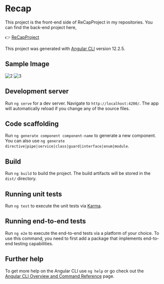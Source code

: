 # Recap
This project is the front-end side of ReCapProject in my repositories. You can find the back-end project here,

:point_right:  [ReCapProject](https://github.com/senozanAleyna/ReCapProject)

This project was generated with [Angular CLI](https://github.com/angular/angular-cli) version 12.2.5.


## Sample Image
![2](https://user-images.githubusercontent.com/91387768/136710493-a34eda40-9ae5-4ef5-a383-dda54f67983d.png)
![3](https://user-images.githubusercontent.com/91387768/136710501-5ab29bf6-9eaa-4fa5-8a45-d5fef60fc421.png)


## Development server

Run `ng serve` for a dev server. Navigate to `http://localhost:4200/`. The app will automatically reload if you change any of the source files.

## Code scaffolding

Run `ng generate component component-name` to generate a new component. You can also use `ng generate directive|pipe|service|class|guard|interface|enum|module`.

## Build

Run `ng build` to build the project. The build artifacts will be stored in the `dist/` directory.

## Running unit tests

Run `ng test` to execute the unit tests via [Karma](https://karma-runner.github.io).

## Running end-to-end tests

Run `ng e2e` to execute the end-to-end tests via a platform of your choice. To use this command, you need to first add a package that implements end-to-end testing capabilities.

## Further help
To get more help on the Angular CLI use `ng help` or go check out the [Angular CLI Overview and Command Reference](https://angular.io/cli) page.
